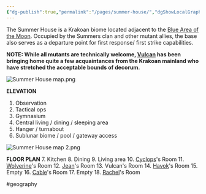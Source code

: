 ```yaml
---
{"dg-publish":true,"permalink":"/pages/summer-house/","dgShowLocalGraph":true}
---
```



The Summer House is a Krakoan biome located adjacent to the [Blue Area of the Moon](https://marvel.fandom.com/wiki/Blue_Area_of_the_Moon). Occupied by the Summers clan and other mutant allies, the base also serves as a departure point for first response/ first strike capabilities. 

**NOTE: While all mutants are technically welcome, [Vulcan](https://x-men.fandom.com/wiki/Vulcan) has been bringing home quite a few acquaintances from the Krakoan mainland who have stretched the acceptable bounds of decorum.**

![Summer House map.png](/img/user/Assets/Summer%20House%20map.png)

**ELEVATION**
1. Observation
2. Tactical ops
3. Gymnasium
4. Central living / dining / sleeping area
5. Hanger / turnabout
6. Sublunar biome / pool / gateway access

![Summer House map 2.png](/img/user/Assets/Summer%20House%20map%202.png)

**FLOOR PLAN**
7. Kitchen
8. Dining
9. Living area
10. [Cyclops](https://x-men.fandom.com/wiki/Cyclops)'s Room
11. [Wolverine](https://x-men.fandom.com/wiki/Wolverine)'s Room
12. [Jean](https://x-men.fandom.com/wiki/Jean_Grey)'s Room
13. Vulcan's Room
14. [Havok](https://x-men.fandom.com/wiki/Havok)'s Room
15. Empty
16. [Cable](https://x-men.fandom.com/wiki/Cable)'s Room
17. Empty
18. [Rachel](https://x-men.fandom.com/wiki/Rachel_Summers)'s Room

#geography 